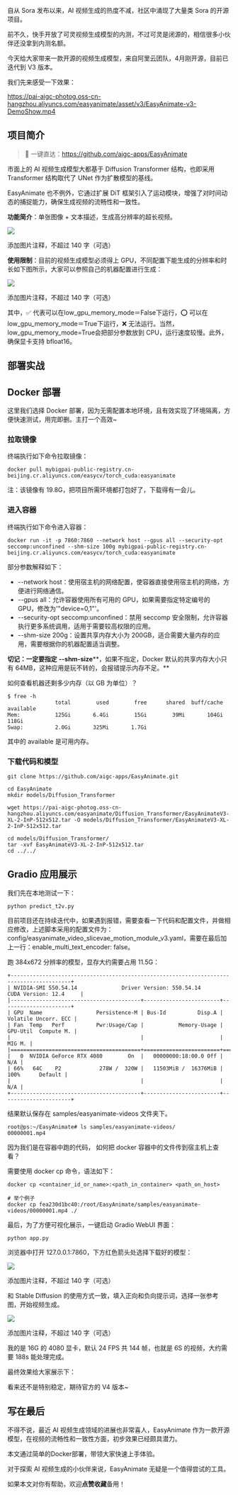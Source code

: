 ﻿自从 Sora 发布以来，AI 视频生成的热度不减，社区中涌现了大量类 Sora 的开源项目。

前不久，快手开放了可灵视频生成模型的内测，不过可灵是闭源的，相信很多小伙伴还没拿到内测名额。

今天给大家带来一款开源的视频生成模型，来自阿里云团队，4月刚开源，目前已迭代到 V3 版本。

我们先来感受一下效果：

https://pai-aigc-photog.oss-cn-hangzhou.aliyuncs.com/easyanimate/asset/v3/EasyAnimate-v3-DemoShow.mp4

## 项目简介

>  🚀 一键直达：https://github.com/aigc-apps/EasyAnimate

市面上的 AI 视频生成模型大都基于 Diffusion Transformer 结构，也即采用 Transformer 结构取代了 UNet 作为扩散模型的基线。

EasyAnimate 也不例外，它通过扩展 DiT 框架引入了运动模块，增强了对时间动态的捕捉能力，确保生成视频的流畅性和一致性。

**功能简介**：单张图像 + 文本描述，生成高分辨率的超长视频。

![](https://axcvs2xtkbpq.objectstorage.ap-singapore-1.oci.customer-oci.com/n/axcvs2xtkbpq/b/bucket-20240802-0845/o/v2-010160820dc60bec5878ac4023db7bed_1440w.png)





添加图片注释，不超过 140 字（可选）

**使用限制**：目前的视频生成模型必须得上 GPU，不同配置下能生成的分辨率和时长如下图所示，大家可以参照自己的机器配置进行生成：

![](https://axcvs2xtkbpq.objectstorage.ap-singapore-1.oci.customer-oci.com/n/axcvs2xtkbpq/b/bucket-20240802-0845/o/v2-2ff34344aa1010974572a3555a2c55e9_1440w.png)





添加图片注释，不超过 140 字（可选）

其中，✅ 代表可以在low_gpu_memory_mode＝False下运行，⭕️ 可以在low_gpu_memory_mode＝True下运行，❌ 无法运行。当然，low_gpu_memory_mode=True会把部分参数放到 CPU，运行速度较慢。此外，确保显卡支持 bfloat16。

## 部署实战

## Docker 部署

这里我们选择 Docker 部署，因为无需配置本地环境，且有效实现了环境隔离，方便快速测试，用完即删。主打一个高效~

### **拉取镜像**

终端执行如下命令拉取镜像：

```
docker pull mybigpai-public-registry.cn-beijing.cr.aliyuncs.com/easycv/torch_cuda:easyanimate
```

注：该镜像有 19.8G，把项目所需环境都打包好了，下载得有一会儿。

### **进入容器**

终端执行如下命令进入容器：

```
docker run -it -p 7860:7860 --network host --gpus all --security-opt seccomp:unconfined --shm-size 100g mybigpai-public-registry.cn-beijing.cr.aliyuncs.com/easycv/torch_cuda:easyanimate
```

部分参数解释如下：

- --network host：使用宿主机的网络配置，使容器直接使用宿主机的网络，方便进行网络通信。
- --gpus all：允许容器使用所有可用的 GPU，如果需要指定特定编号的 GPU，修改为'"device=0,1"'。
- --security-opt seccomp:unconfined：禁用 seccomp 安全限制，允许容器执行更多系统调用，适用于需要较高权限的应用。
- --shm-size 200g：设置共享内存大小为 200GB，适合需要大量内存的应用，需要根据你的机器配置适当调整。

**切记：一定要指定** **--shm-size****，如果不指定，Docker 默认的共享内存大小只有 64MB，这种应用是玩不转的，会报错提示内存不足。**

如何查看机器还剩多少内存（以 GB 为单位）？

```
$ free -h
               total        used        free      shared  buff/cache   available
Mem:           125Gi       6.4Gi        15Gi        39Mi       104Gi       118Gi
Swap:          2.0Gi       325Mi       1.7Gi
```

其中的 available 是可用内存。

### 下载代码和模型

```
git clone https://github.com/aigc-apps/EasyAnimate.git

cd EasyAnimate
mkdir models/Diffusion_Transformer

wget https://pai-aigc-photog.oss-cn-hangzhou.aliyuncs.com/easyanimate/Diffusion_Transformer/EasyAnimateV3-XL-2-InP-512x512.tar -O models/Diffusion_Transformer/EasyAnimateV3-XL-2-InP-512x512.tar

cd models/Diffusion_Transformer/
tar -xvf EasyAnimateV3-XL-2-InP-512x512.tar
cd ../../
```

## Gradio 应用展示

我们先在本地测试一下：

```
python predict_t2v.py
```

目前项目还在持续迭代中，如果遇到报错，需要查看一下代码和配置文件，并做相应修改，上述脚本采用的配置文件为：config/easyanimate_video_slicevae_motion_module_v3.yaml，需要在最后加上一行：enable_multi_text_encoder: false。

跑 384x672 分辨率的模型，显存大约需要占用 11.5G：

```
+-----------------------------------------------------------------------------------------+
| NVIDIA-SMI 550.54.14              Driver Version: 550.54.14      CUDA Version: 12.4     |
|-----------------------------------------+------------------------+----------------------+
| GPU  Name                 Persistence-M | Bus-Id          Disp.A | Volatile Uncorr. ECC |
| Fan  Temp   Perf          Pwr:Usage/Cap |           Memory-Usage | GPU-Util  Compute M. |
|                                         |                        |               MIG M. |
|=========================================+========================+======================|
|   0  NVIDIA GeForce RTX 4080        On  |   00000000:18:00.0 Off |                  N/A |
| 66%   64C    P2            278W /  320W |   11503MiB /  16376MiB |    100%      Default |
|                                         |                        |                  N/A |
+-----------------------------------------+------------------------+----------------------+
```

结果默认保存在 samples/easyanimate-videos 文件夹下。

```
root@ps:~/EasyAnimate# ls samples/easyanimate-videos/
00000001.mp4
```

因为我们是在容器中跑的代码， 如何把 docker 容器中的文件传到宿主机上查看？

需要使用 docker cp 命令，语法如下：

```
docker cp <container_id_or_name>:<path_in_container> <path_on_host>

# 举个例子
docker cp fea230d1bc40:/root/EasyAnimate/samples/easyanimate-videos/00000001.mp4 ./
```

最后，为了方便可视化展示，一键启动 Gradio WebUI 界面：

```
python app.py
```

浏览器中打开 127.0.0.1:7860，下方红色箭头处选择下载好的模型：

![](https://axcvs2xtkbpq.objectstorage.ap-singapore-1.oci.customer-oci.com/n/axcvs2xtkbpq/b/bucket-20240802-0845/o/v2-921a113bfe529babc54e437192b52748_1440w.png)





添加图片注释，不超过 140 字（可选）

和 Stable Diffusion 的使用方式一致，填入正向和负向提示词，选择一张参考图，开始视频生成。

![](https://axcvs2xtkbpq.objectstorage.ap-singapore-1.oci.customer-oci.com/n/axcvs2xtkbpq/b/bucket-20240802-0845/o/v2-1d0c42610660e56cf74e4b9d2bb1077d_1440w.png)





添加图片注释，不超过 140 字（可选）

我的是 16G 的 4080 显卡，默认 24 FPS 共 144 帧，也就是 6S 的视频，大约需要 188s 能处理完成。

最终效果给大家展示下：

看来还不是特别稳定，期待官方的 V4 版本~

## 写在最后

不得不说，最近 AI 视频生成领域的进展也非常喜人，EasyAnimate 作为一款开源模型，在视频的流畅性和一致性方面，初步效果已经颇具潜力。

本文通过简单的Docker部署，带领大家快速上手体验。

对于探索 AI 视频生成的小伙伴来说，EasyAnimate 无疑是一个值得尝试的工具。

如果本文对你有帮助，欢迎**点赞收藏**备用！
